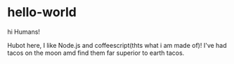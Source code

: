 # hello-world
hi Humans!

Hubot here, I like Node.js and coffeescript(thts what i am made of)!
I've had tacos on the moon amd find them far superior to earth tacos.
